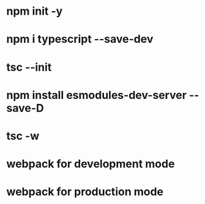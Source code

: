 # npm init -y  
# npm i typescript --save-dev
# tsc --init
# npm install esmodules-dev-server --save-D
# tsc -w

# webpack for development mode
# webpack for production mode
